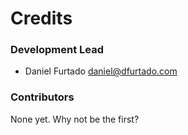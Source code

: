 # Credits

### Development Lead

* Daniel Furtado <daniel@dfurtado.com>

### Contributors

None yet. Why not be the first?
